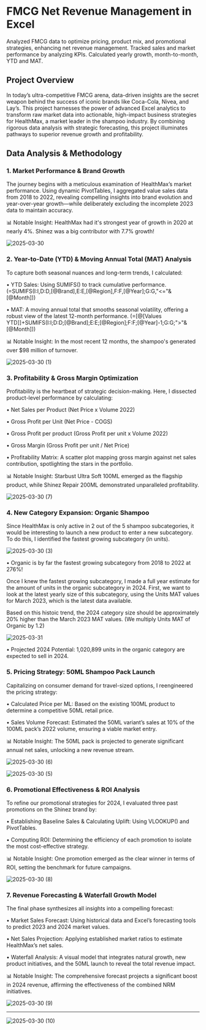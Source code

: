 # FMCG Net Revenue Management in Excel
Analyzed FMCG data to optimize pricing, product mix, and promotional strategies, enhancing net revenue management. Tracked sales and market performance by analyzing KPIs. Calculated yearly growth, month-to-month, YTD and MAT.  

## Project Overview



  In today’s ultra-competitive FMCG arena, data-driven insights are the secret weapon behind the success of iconic brands like Coca-Cola, Nivea, and Lay’s. This project harnesses the power of advanced Excel analytics to transform raw market data into actionable, high-impact business strategies for HealthMax, a market leader in the shampoo industry. By combining rigorous data analysis with strategic forecasting, this project illuminates pathways to superior revenue growth and profitability.



## Data Analysis & Methodology 

### 1. Market Performance & Brand Growth



The journey begins with a meticulous examination of HealthMax’s market performance. Using dynamic PivotTables, I aggregated value sales data from 2018 to 2022, revealing compelling insights into brand evolution and year-over-year growth—while deliberately excluding the incomplete 2023 data to maintain accuracy.

📊 Notable Insight: HealthMax had it's strongest year of growth in 2020 at nearly 4%. Shinez was a big contributor with 7.7% growth!



![2025-03-30](https://github.com/user-attachments/assets/79d36117-4b6f-4116-aafe-e609a5aede9f)


### 2. Year-to-Date (YTD) & Moving Annual Total (MAT) Analysis



To capture both seasonal nuances and long-term trends, I calculated:

• YTD Sales: Using SUMIFS() to track cumulative performance. (=SUMIFS(I:I,D:D,[@Brand],E:E,[@Region],F:F,[@Year];G:G,"<="&[@Month]))

• MAT: A moving annual total that smooths seasonal volatility, offering a robust view of the latest 12-month performance. (=[@[Values YTD]]+SUMIFS(I:I;D:D;[@Brand];E:E;[@Region];F:F;[@Year]-1;G:G;">"&[@Month]))

📊 Notable Insight: In the most recent 12 months, the shampoo's generated over $98 million of turnover.



![2025-03-30 (1)](https://github.com/user-attachments/assets/b90ca3d9-37eb-465b-8e43-1e7f5369aae6)


### 3. Profitability & Gross Margin Optimization



Profitability is the heartbeat of strategic decision-making. Here, I dissected product-level performance by calculating:

• Net Sales per Product (Net Price x Volume 2022)

• Gross Profit per Unit (Net Price - COGS) 

• Gross Profit per product  (Gross Profit per unit x Volume 2022)

• Gross Margin  (Gross Profit per unit / Net Price)

• Profitability Matrix: A scatter plot mapping gross margin against net sales contribution, spotlighting the stars in the portfolio.

📊 Notable Insight: Starbust Ultra Soft 100ML emerged as the flagship product, while Shinez Repair 200ML demonstrated unparalleled profitability.


![2025-03-30 (7)](https://github.com/user-attachments/assets/ad07c00f-6b49-4e29-8522-9bfc72226d44)



### 4. New Category Expansion: Organic Shampoo



Since HealthMax is only active in 2 out of the 5 shampoo subcategories, it would be interesting to launch a new product to enter a new subcategory. To do this, I identified the fastest growing subcategory (in units). 

![2025-03-30 (3)](https://github.com/user-attachments/assets/f1d883e3-615d-4448-a6b1-19a7794ef4c7)

• Organic is by far the fastest growing subcategory from 2018 to 2022 at 276%!

Once I knew the fastest growing subcategory, I made a full year estimate for the amount of units in the organic subcategory in 2024. First, we want to look at the latest yearly size of this subcategory, using the Units MAT values for March 2023, which is the latest data available. 

Based on this histoic trend, the 2024 category size should be approximately 20% higher than the March 2023 MAT values. (We multiply Units MAT of Organic by 1.2)

![2025-03-31](https://github.com/user-attachments/assets/cdb33aa7-4877-410c-8226-445539d98a43)

• Projected 2024 Potential:  1,020,899 units in the organic category are expected to sell in 2024.


### 5. Pricing Strategy: 50ML Shampoo Pack Launch



Capitalizing on consumer demand for travel-sized options, I reengineered the pricing strategy:

• Calculated Price per ML: Based on the existing 100ML product to determine a competitive 50ML retail price.

• Sales Volume Forecast: Estimated the 50ML variant’s sales at 10% of the 100ML pack’s 2022 volume, ensuring a viable market entry.

📊 Notable Insight: The 50ML pack is projected to generate significant annual net sales, unlocking a new revenue stream.

![2025-03-30 (6)](https://github.com/user-attachments/assets/98aa6646-8217-4e68-b10e-a4813895a532)

![2025-03-30 (5)](https://github.com/user-attachments/assets/51763028-42e4-42b1-82dc-451fdd6e9318)



### 6. Promotional Effectiveness & ROI Analysis



To refine our promotional strategies for 2024, I evaluated three past promotions on the Shinez brand by:

• Establishing Baseline Sales & Calculating Uplift: Using VLOOKUP() and PivotTables.

• Computing ROI: Determining the efficiency of each promotion to isolate the most cost-effective strategy.

📊 Notable Insight: One promotion emerged as the clear winner in terms of ROI, setting the benchmark for future campaigns.



![2025-03-30 (8)](https://github.com/user-attachments/assets/a66c0cf4-1232-44f6-8772-dfdfd4c60a5d)




### 7. Revenue Forecasting & Waterfall Growth Model



The final phase synthesizes all insights into a compelling forecast:

• Market Sales Forecast: Using historical data and Excel’s forecasting tools to predict 2023 and 2024 market values.

• Net Sales Projection: Applying established market ratios to estimate HealthMax’s net sales.

• Waterfall Analysis: A visual model that integrates natural growth, new product initiatives, and the 50ML launch to reveal the total revenue impact.

📊 Notable Insight: The comprehensive forecast projects a significant boost in 2024 revenue, affirming the effectiveness of the combined NRM initiatives.


![2025-03-30 (9)](https://github.com/user-attachments/assets/583eec6f-648d-4ba6-8770-f1471b726422)

---

![2025-03-30 (10)](https://github.com/user-attachments/assets/07d43c43-beba-43b9-a1ff-c7cf495f40db)
